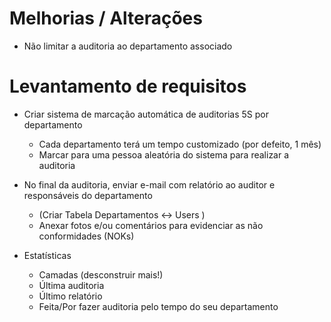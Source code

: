 # Melhorias / Alterações

- Não limitar a auditoria ao departamento associado

# Levantamento de requisitos

- Criar sistema de marcação automática de auditorias 5S por departamento
    - Cada departamento terá um tempo customizado (por defeito, 1 mês)
    - Marcar para uma pessoa aleatória do sistema para realizar a auditoria
- No final da auditoria, enviar e-mail com relatório ao auditor e responsáveis do departamento
    - (Criar Tabela Departamentos <-> Users )
    - Anexar fotos e/ou comentários para evidenciar as não conformidades (NOKs)

- Estatísticas
    - Camadas (desconstruir mais!)
    - Última auditoria
    - Último relatório
    - Feita/Por fazer auditoria pelo tempo do seu departamento
